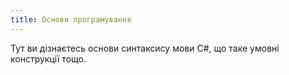 ```yaml
---
title: Основи програмування
---
```

Тут ви дізнаєтесь основи синтаксису мови C#, що таке умовні конструкції тощо.